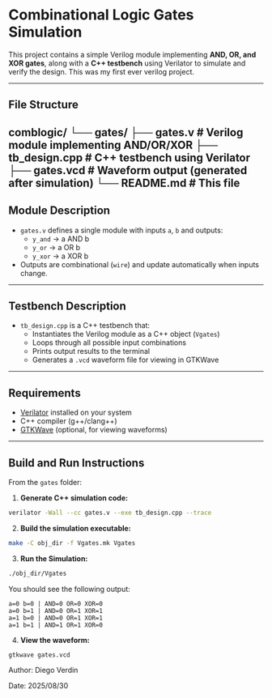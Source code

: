 # Combinational Logic Gates Simulation

This project contains a simple Verilog module implementing **AND, OR, and XOR gates**, along with a **C++ testbench** using Verilator to simulate and verify the design.
This was my first ever verilog project.

---

## **File Structure**

comblogic/
└── gates/
├── gates.v          # Verilog module implementing AND/OR/XOR
├── tb_design.cpp    # C++ testbench using Verilator
├── gates.vcd        # Waveform output (generated after simulation)
└── README.md        # This file
---

## **Module Description**

- `gates.v` defines a single module with inputs `a`, `b` and outputs:
  - `y_and` → a AND b
  - `y_or`  → a OR b
  - `y_xor` → a XOR b
- Outputs are combinational (`wire`) and update automatically when inputs change.

---

## **Testbench Description**

- `tb_design.cpp` is a C++ testbench that:
  - Instantiates the Verilog module as a C++ object (`Vgates`)
  - Loops through all possible input combinations
  - Prints output results to the terminal
  - Generates a `.vcd` waveform file for viewing in GTKWave

---

## **Requirements**

- [Verilator](https://www.veripool.org/verilator/) installed on your system
- C++ compiler (g++/clang++)
- [GTKWave](http://gtkwave.sourceforge.net/) (optional, for viewing waveforms)

---

## **Build and Run Instructions**

From the `gates` folder:

1. **Generate C++ simulation code:**

```bash
verilator -Wall --cc gates.v --exe tb_design.cpp --trace
```

2. **Build the simulation executable:**

```bash
make -C obj_dir -f Vgates.mk Vgates
```

3. **Run the Simulation:**

```bash
./obj_dir/Vgates
```

You should see the following output:

```
a=0 b=0 | AND=0 OR=0 XOR=0
a=0 b=1 | AND=0 OR=1 XOR=1
a=1 b=0 | AND=0 OR=1 XOR=1
a=1 b=1 | AND=1 OR=1 XOR=0
```

4. **View the waveform:**

```bash
gtkwave gates.vcd
```

Author: Diego Verdin

Date: 2025/08/30
